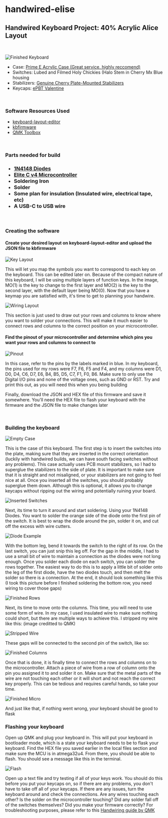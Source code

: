 # handwired-elise

<h2> Handwired Keyboard Project: 40% Acrylic Alice Layout </h2>
<br />

 ![Finished Keyboard](https://github.com/thekevinliao/handwired-elise/blob/main/images/finished_board.jpeg)

 <ul>
    <li>Case: <a href="https://www.etsy.com/listing/689561858/prime-e-acrylic-case?ref=shop_home_active_12&crt=1&variation0=1080073886&variation1=1553392155">Prime E Acrylic Case (Great service, highly reccomend)</a></li>
    <li>Switches: Lubed and Filmed Holy Chickies (Halo Stem in Cherry Mx Blue housing</li>
    <li>Stabilizers: <a href="https://flashquark.com/product/genuine-cherry-plate-mounted-stabilizers/">Genuine Cherry Plate-Mounted Stabilizers</a>
    <li>Keycaps: <a href = "https://www.originativeco.com/products/pbt-valentine">ePBT Valentine</a></li>
 </ul>

 <br />


<h3>Software Resources Used</h3>
<ul>
    <li><a href = "http://www.keyboard-layout-editor.com/">keyboard-layout-editor</a></li>
    <li><a href = "https://kbfirmware.com/">kbfirmware</a></li>
    <li><a href = "https://github.com/qmk/qmk_toolbox">QMK Toolbox</a></li>
</ul>

<br />

<h3>Parts needed for build<h3>
<ul>
    <li><a href = "https://flashquark.com/product/1n4148-diodes/">1N4148 Diodes</a></li>
    <li><a href = "https://keeb.io/products/elite-c-low-profile-version-usb-c-pro-micro-replacement-atmega32u4">Elite C v4 Microcontroller</a></li>
    <li>Soldering Iron</li>
    <li>Solder</li>
    <li>Some plan for insulation (Insulated wire, electrical tape, etc)</li>
    <li>A USB-C to USB wire</li>
</ul>

<br />

<h3>Creating the software</h3>
<h4>Create your desired layout on keyboard-layout-editor and upload the JSON file to kbfirmware</h4>

 ![Key Layout](https://github.com/thekevinliao/handwired-elise/blob/main/images/kbfirmware_key_editor.JPG)

<p>This will let you map the symbols you want to correspond to each key on the keyboard. This can be edited later on. Because of the compact nature of this keyboard,
I will be using multiple layers of function keys. In the image, MO(1) is the key to change to the first layer and MO(2) is the key to the second layer, with the default layer
being MO(0). Now that you have a keymap you are satisfied with, it's time to get to planning your handwire. </p>

![Wiring Layout](https://github.com/thekevinliao/handwired-elise/blob/main/images/kbfirmware_wiring.jpg)

<p>This section is just used to draw out your rows and columns to know where you want to solder your connections. This will make it much easier to connect rows and columns to the correct
position on your microcontroller.</p>

<h4>Find the pinout of your microcontroller and determine which pins you want your rows and columns to connect to</h4>

![Pinout](https://github.com/thekevinliao/handwired-elise/blob/main/images/pinout.png)

<p>In this case, refer to the pins by the labels marked in blue. In my keyboard, the pins used for my rows were F7, F6, F5 and F4, and my columns were 
D1, D0, D4, C6, D7, E6, B4, B5, D5, C7, F1, F0, B6. Make sure to only use the Digital I/O pins and none of the voltage ones, such as GND or RST. Try and print this out, as you will need this when you being building</p>
<p>Finally, download the JSON and HEX file of this firmware and save it somewhere. You'll need the HEX file to flash your keyboard with the firmware and the JSON file to make changes later</p>

<br />

<h3>Building the keyboard</h3>

![Empty Case](https://github.com/thekevinliao/handwired-elise/blob/main/images/empty_case.jpg)

<p>This is the case of this keyboard. The first step is to insert the switches into the plate, making sure that they are inserted in the correct orientation (luckily with handwired builds, we can have south facing switches without any problems). This case actually uses PCB mount stabilizers, so I had to superglue the stabilizers to the side of plate. It is important to make sure that it is straight and not misaligned, or your stabilizers are not going to feel nice at all. Once you inserted all the switches, you should probably superglue them down. Although this is optional, it allows you to change keycaps without ripping out the wiring and potentially ruining your board.</p>

![Inserted Switches](https://github.com/thekevinliao/handwired-elise/blob/main/images/inserted_switches.jpg)

<p>Next, its time to turn it around and start soldering. Using your 1N4148 Diodes. You want to solder the orange side of the diode onto the first pin of the switch. It is best to wrap the diode around the pin, solder it on, and cut off the excess with wire cutters.</p>

![Diode Example](https://github.com/thekevinliao/handwired-elise/blob/main/images/diode_example.png)

<p>With the bottom leg, bend it towards the switch to the right of its row. On the last switch, you can just snip this leg off. For the gap in the middle, I had to use a small bit of wire to maintain a connection as the diodes were not long enough. Once you solder each diode on each switch, you can solder the rows together. The easiest way to do this is to apply a little bit of solder onto the leg of the first diode, have the two diodes touch, and then melt the solder so there is a connection. At the end, it should look something like this (I took this picture before I finished soldering the bottom row, you need wiring to cover those gaps)</p>

![Finished Rows](https://github.com/thekevinliao/handwired-elise/blob/main/images/soldered_horizontal_diodes.jpg)

<p>Next, its time to move onto the columns. This time, you will need to use some form of wire. In my case, I used insulated wire to make sure nothing could short, but there are multiple ways to achieve this. I stripped my wire like this: (image creditted to QMK)</p>

![Stripped Wire](https://github.com/thekevinliao/handwired-elise/blob/main/images/stripped_wire.jpeg)

<p>These gaps will be connected to the second pin of the switch, like so: </p>

![Finished Columns](https://github.com/thekevinliao/handwired-elise/blob/main/images/soldered_vertical_diodes.jpg)

<p>Once that is done, it is finally time to connect the rows and columns on to the microcontroller. Attach a piece of wire from a row of column onto the pin you assigned it to and solder it on. Make sure that the metal parts of the wire are not touching each other or it will short and not reach the correct key properly. This can be tedious and requires careful hands, so take your time.</p>

![Finished Micro](https://github.com/thekevinliao/handwired-elise/blob/main/images/soldered_to_microcontroller.jpg)

<p>And just like that, if nothing went wrong, your keyboard should be good to flask</p>

<h3>Flashing your keyboard</h3>
<p>Open up QMK and plug your keyboard in. This will put your keyboard in bootloader mode, which is a state your keyboard needs to be to flask your keyboard. Find the HEX file you saved earlier in the local files section and make sure the MCU is in atmega32u4. From there, you should be able to flash. You should see a message like this in the terminal.</p>

![Flash](https://github.com/thekevinliao/handwired-elise/blob/main/images/qmk_flash.png)

</p>Open up a text file and try testing if all of your keys work. You should do this before you put your keycaps on, so if there are any problems, you don't have to take off all of your keycaps. If there are any issues, turn the keyboard around and check the connections. Are any wires touching each other? Is the solder on the microcontroller touching? Did any solder fall off of the switches themselves? Did you make your firmware correctly? For troubleshooting purposes, please refer to this <a href="https://beta.docs.qmk.fm/using-qmk/guides/keyboard-building/hand_wire">Handwiring guide by QMK</a></p>
